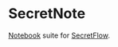 # SecretNote

[Notebook] suite for [SecretFlow].

[Notebook]: https://jupyter.org
[SecretFlow]: https://www.secretflow.org.cn
